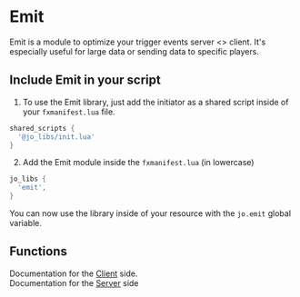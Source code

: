 # Emit

Emit is a module to optimize your trigger events server <> client. It's especially useful for large data or sending data to specific players.

## Include Emit in your script

1. To use the Emit library, just add the initiator as a shared script inside of your `fxmanifest.lua` file.
```lua
shared_scripts {
  '@jo_libs/init.lua'
}

```
2. Add the Emit module inside the `fxmanifest.lua` (in lowercase)
```lua
jo_libs {
  'emit',
}

```
You can now use the library inside of your resource with the `jo.emit` global variable.

## Functions

Documentation for the [Client](./client.md) side.  
Documentation for the [Server](./server.md) side  